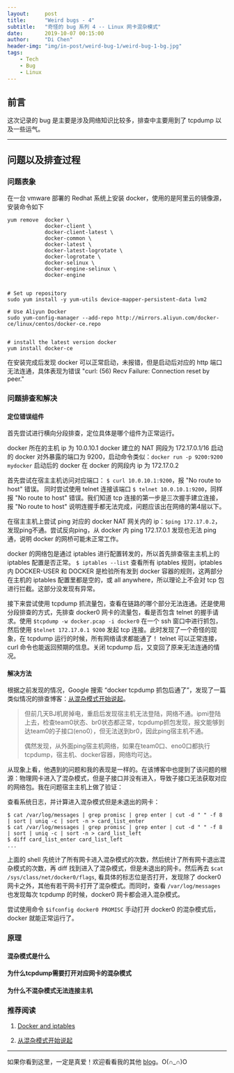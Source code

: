 ```yaml
---
layout:     post
title:      "Weird bugs - 4"
subtitle:   "奇怪的 bug 系列 4 -- Linux 网卡混杂模式"
date:       2019-10-07 00:15:00
author:     "Di Chen"
header-img: "img/in-post/weird-bug-1/weird-bug-1-bg.jpg"
tags:
    - Tech
    - Bug
    - Linux
---
```


## 前言

这次记录的 bug 是主要是涉及网络知识比较多，排查中主要用到了 tcpdump 以及一些运气。

---

## 问题以及排查过程

### 问题表象

在一台 vmware 部署的 Redhat 系统上安装 docker，使用的是阿里云的镜像源，安装命令如下

```
yum remove  docker \
            docker-client \
            docker-client-latest \
            docker-common \
            docker-latest \
            docker-latest-logrotate \
            docker-logrotate \
            docker-selinux \
            docker-engine-selinux \
            docker-engine
 
 
# Set up repository
sudo yum install -y yum-utils device-mapper-persistent-data lvm2
  
# Use Aliyun Docker
sudo yum-config-manager --add-repo http://mirrors.aliyun.com/docker-ce/linux/centos/docker-ce.repo
 
 
# install the latest version docker
yum install docker-ce
```

在安装完成后发现 docker 可以正常启动，未报错，但是启动后对应的 http 端口无法连通，具体表现为错误 "curl: (56) Recv Failure: Connection reset by peer."

### 问题排查和解决

#### 定位错误组件
首先尝试进行横向分段排查，定位具体是哪个组件为正常运行。

docker 所在的主机 ip 为 10.0.10.1
docker 建立的 NAT 网段为 172.17.0.1/16
启动的 docker 对外暴露的端口为 9200，启动命令类似：`docker run -p 9200:9200 mydocker`
启动后的 docker 在 docker 的网段内 ip 为 172.17.0.2

首先尝试在宿主主机访问对应端口： `$ curl 10.0.10.1:9200`，报 "No route to host" 错误。
同时尝试使用 telnet 连接该端口 `$ telnet 10.0.10.1:9200`，同样报 "No route to host" 错误。我们知道 tcp 连接的第一步是三次握手建立连接，报 "No route to host" 说明连握手都无法完成，问题应该出在网络的第4层以下。

在宿主主机上尝试 ping 对应的 docker NAT 网关内的 ip：`$ping 172.17.0.2`，发现ping不通。尝试反向ping，从 docker 内 ping 172.17.0.1 发现也无法 ping 通，说明 docker 的网桥可能未正常工作。

docker 的网络包是通过 iptables 进行配置转发的，所以首先排查宿主主机上的 iptables 配置是否正常。
`$ iptables --list` 查看所有 iptables 规则，iptables 内 DOCKER-USER 和 DOCKER 是检验所有发到 docker 容器的规则，这两部分在主机的 iptables 配置里都是空的，或 all anywhere，所以理论上不会对 tcp 包进行拦截。这部分没发现有异常。

接下来尝试使用 tcpdump 抓流量包，查看在链路的哪个部分无法连通。还是使用分段排查的方式，先排查 docker0 网卡的流量包，看是否包含 telnet 的握手请求。使用 `$tcpdump -w docker.pcap -i docker0` 在一个 ssh 窗口中进行抓包，然后使用 `$telnet 172.17.0.1 9200` 发起 tcp 连接。此时发现了一个奇怪的现象，在 tcpdump 运行的时候，所有网络请求都能通了！ telnet 可以正常连接，curl 命令也能返回预期的信息。关闭 tcpdump 后，又变回了原来无法连通的情况。

#### 解决方法

根据之前发现的情况，Google 搜索 “docker tcpdump 抓包后通了”，发现了一篇类似情况的排查博客：[从混杂模式开始说起](https://ieevee.com/tech/2016/11/24/promisc.html)。

> 但前几天BJ机房掉电，重启后发现宿主机无法登陆，网络不通。ipmi登陆上去，检查team0状态、br0状态都正常，tcpdump抓包发现，报文能够到达team0的子接口(eno0），但无法送到br0，因此ping宿主机不通。
> 
> 偶然发现，从外面ping宿主机网络，如果在team0口、eno0口都执行tcpdump，宿主机、docker容器，网络均可达。

从现象上看，他遇到的问题和我的表现是一样的。在该博客中也提到了该问题的根源：物理网卡进入了混杂模式，但是子接口并没有进入，导致子接口无法获取对应的网络包。我在问题宿主主机上做了验证：

查看系统日志，并计算进入混杂模式但是未退出的网卡：
```
$ cat /var/log/messages | grep promisc | grep enter | cut -d " " -f 8 | sort | uniq -c | sort -n > card_list_enter
$ cat /var/log/messages | grep promisc | grep enter | cut -d " " -f 8 | sort | uniq -c | sort -n > card_list_left
$ diff card_list_enter card_list_left
...
```

上面的 shell 先统计了所有网卡进入混杂模式的次数，然后统计了所有网卡退出混杂模式的次数，再 diff 找到进入了混杂模式，但是未退出的网卡。然后再去 `$cat /sys/class/net/docker0/flags`, 看具体的标志位是否打开，发现除了 docker0 网卡之外，其他有若干网卡打开了混杂模式。而同时，查看 `/var/log/messages` 也发现每次 tcpdump 的时候，docker0 网卡都会进入混杂模式。

尝试使用命令 `$ifconfig docker0 PROMISC` 手动打开 docker0 的混杂模式后，docker 就能正常运行了。

### 原理

#### 混杂模式是什么

#### 为什么tcpdump需要打开对应网卡的混杂模式

#### 为什么不混杂模式无法连接主机

### 推荐阅读

1. [Docker and iptables](https://docs.docker.com/network/iptables/)

2. [从混杂模式开始说起](https://ieevee.com/tech/2016/11/24/promisc.html)

---

如果你看到这里，一定是真爱！欢迎看看我的其他 [blog](http://chendi.me/)。O(∩_∩)O
